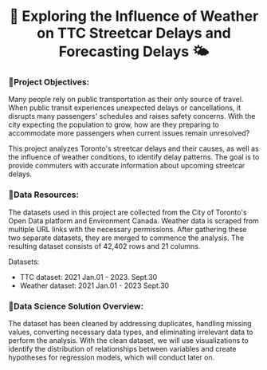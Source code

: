 <div align="center">
  <h1>🚂 Exploring the Influence of Weather on TTC Streetcar Delays and Forecasting Delays 🌤️</h1>
</div>

### **🚂Project Objectives:**


Many people rely on public transportation as their only source of travel. When public transit experiences unexpected delays or cancellations, it disrupts many passengers' schedules and raises safety concerns. With the city expecting the population to grow, how are they preparing to accommodate more passengers when current issues remain unresolved?

This project analyzes Toronto's streetcar delays and their causes, as well as the influence of weather conditions, to identify delay patterns. The goal is to provide commuters with accurate information about upcoming streetcar delays.

### **🚂Data Resources:**

The datasets used in this project are collected from the City of Toronto's Open Data platform and Environment Canada. Weather data is scraped from multiple URL links with the necessary permissions. After gathering these two separate datasets, they are merged to commence the analysis. The resulting dataset consists of 42,402 rows and 21 columns.

Datasets: 
- TTC dataset: 2021 Jan.01 - 2023. Sept.30
- Weather dataset: 2021 Jan.01 - 2023 Sept.30

### **🚂Data Science Solution Overview:**

The dataset has been cleaned by addressing duplicates, handling missing values, converting necessary data types, and eliminating irrelevant data to perform the analysis. With the clean dataset, we will use visualizations to identify the distribution of relationships between variables and create hypotheses for regression models, which will conduct later on.

